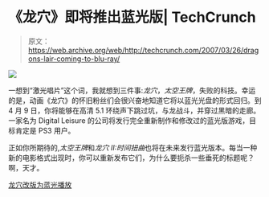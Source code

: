 # 《龙穴》即将推出蓝光版| TechCrunch

> 原文：<https://web.archive.org/web/http://techcrunch.com/2007/03/26/dragons-lair-coming-to-blu-ray/>

![](img/46a468c3aff4775e46c5368d2b128c89.png)

一想到“激光唱片”这个词，我就想到三件事:*龙穴*，*太空王牌*，失败的科技。幸运的是，动画《龙穴》的怀旧粉丝们会很兴奋地知道它将以蓝光光盘的形式回归。到 4 月 9 日，你将能够在高清 5.1 环绕声下跳过坑，与龙战斗，并穿过黑暗的走廊。一家名为 Digital Leisure 的公司将发行完全重新制作和修改过的蓝光版游戏，目标肯定是 PS3 用户。

正如你所期待的,*太空王牌*和*龙穴 II:时间扭曲*也将在未来发行蓝光版本。每当一种新的电影格式出现时，你可以重新发布它们，为什么要扼杀一些垂死的标题呢？啊，天才。

[龙穴改版为蓝光播放](https://web.archive.org/web/20160526210448/http://www.reghardware.co.uk/2007/03/26/dragons_lair_on_bluray/)